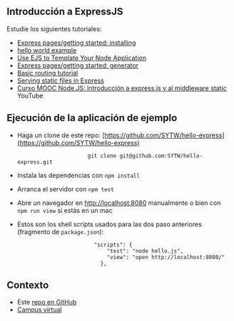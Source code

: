 ## Introducción a ExpressJS

Estudie los siguientes tutoriales:

* [Express pages/getting started: installing](http://expressjs.com/starter/installing.html)
* [hello world example](http://expressjs.com/starter/hello-world.html)
* [Use EJS to Template Your Node Application](https://scotch.io/tutorials/use-ejs-to-template-your-node-application)
* [Express pages/getting started: generator](http://expressjs.com/starter/generator.html)
* [Basic routing tutorial](http://expressjs.com/starter/basic-routing.html)
* [Serving static files in Express](http://expressjs.com/starter/static-files.html)
* [Curso MOOC Node.JS: Introducción a express.js y al middleware static](https://www.youtube.com/watch?v=Am6v7apaTkI&feature=youtu.be) YouTube

## Ejecución de la aplicación de ejemplo

* Haga un clone de este repo: [https://github.com/SYTW/hello-express](https://github.com/SYTW/hello-express)

                            git clone git@github.com:SYTW/hello-express.git

* Instala las dependencias con `npm install`
* Arranca el servidor con `npm test`

* Abre un navegador en [http://localhost:8080](http://localhost:8080) manualmente o bien con `npm run view`
si estás en un mac

* Estos son los shell scripts usados para las dos paso anteriores (fragmento de `package.json`):

                              "scripts": {
                                  "test": "node hello.js",
                                  "view": "open http://localhost:8080/"
                                },
## Contexto

* Este [repo en GitHub](https://github.com/SYTW/hello-express)
* [Campus virtual](https://campusvirtual.ull.es/)
